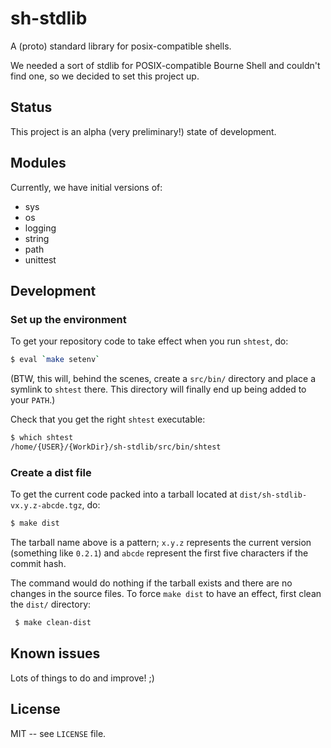 # sh-stdlib

A (proto) standard library for posix-compatible shells.

We needed a sort of stdlib for POSIX-compatible Bourne Shell and couldn't
find one, so we decided to set this project up.

## Status

This project is an alpha (very preliminary!) state of development.


## Modules

Currently, we have initial versions of:

- sys
- os
- logging
- string
- path
- unittest


## Development

### Set up the environment

To get your repository code to take effect when you run `shtest`, do:

```bash
$ eval `make setenv`
```

(BTW, this will, behind the scenes, create a `src/bin/` directory and place
a symlink to `shtest` there. This directory will finally end up being added
to your `PATH`.)

Check that you get the right `shtest` executable:

```bash
$ which shtest
/home/{USER}/{WorkDir}/sh-stdlib/src/bin/shtest
```
### Create a dist file

To get the current code packed into a tarball located at `dist/sh-stdlib-vx.y.z-abcde.tgz`, do:

```bash
$ make dist
```

The tarball name above is a pattern; `x.y.z` represents the current version (something like `0.2.1`)
and `abcde` represent the first five characters if the commit hash.

The command would do nothing if the tarball exists and there are no changes in the source
files. To force `make dist` to have an effect, first clean the `dist/` directory:

```bash
 $ make clean-dist
```

## Known issues

Lots of things to do and improve! ;)


## License

MIT -- see `LICENSE` file.
